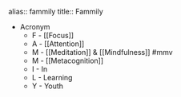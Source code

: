 alias:: fammily
title:: Fammily

- Acronym
	- F - [[Focus]]
	- A - [[Attention]]
	- M - [[Meditation]] & [[Mindfulness]] #mmv
	- M - [[Metacognition]]
	- I - In
	- L - Learning
	- Y - Youth